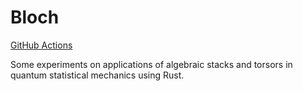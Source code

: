 # Bloch

[GitHub Actions](https://github.com/0xEstelle/bloch/workflows/test/badge.svg)

Some experiments on applications of algebraic stacks and torsors in quantum statistical mechanics using Rust.